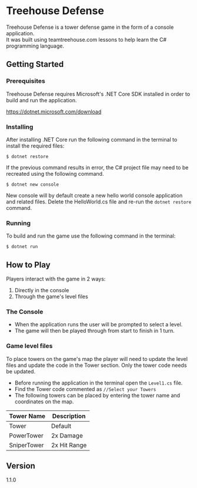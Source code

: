 # Treehouse Defense

Treehouse Defense is a tower defense game in the form of a console application.  
It was built using teamtreehouse.com lessons to help learn the C# programming language.

## Getting Started

### Prerequisites

Treehouse Defense requires Microsoft's .NET Core SDK installed in order to build and run the application. 

https://dotnet.microsoft.com/download

### Installing

After installing .NET Core run the following command in the terminal to install the required files:

```
$ dotnet restore
```

If the previous command results in error, the C# project file may need to be recreated using the following command.   
```
$ dotnet new console
```
New console will by default create a new hello world console application and related files. Delete the HelloWorld.cs file and re-run the `dotnet restore` command.

### Running

To build and run the game use the following command in the terminal:

```
$ dotnet run
```

## How to Play

Players interact with the game in 2 ways:
1. Directly in the console
2. Through the game's level files

### The Console

* When the application runs the user will be prompted to select a level.  
* The game will then be played through from start to finish in 1 turn.

### Game level files
To place towers on the game's map the player will need to update the level files and update the code in the Tower section. Only the tower code needs be updated.

* Before running the application in the terminal open the `Level1.cs` file.   
* Find the Tower code commented as `//Select your Towers`
* The following towers can be placed by entering the tower name and coordinates on the map.

| Tower Name  | Description |
| ----------  | ----------- |
|   Tower     | Default     |
| PowerTower  | 2x Damage   |
| SniperTower | 2x Hit Range|


## Version

1.1.0 